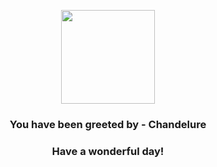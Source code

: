 <p align="center">
    <img src="https://raw.githubusercontent.com/PokeAPI/sprites/master/sprites/pokemon/609.png" width="150" height="150">
</p>
<h3 align="center">You have been greeted by - <b>Chandelure</b></h3>
<h3 align="center">Have a wonderful day!</h3>
